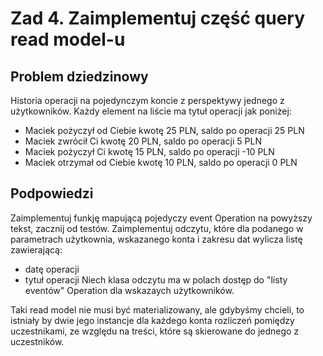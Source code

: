 
# Zad 4. Zaimplementuj część query read model-u

## Problem dziedzinowy
Historia operacji na pojedynczym koncie z perspektywy jednego z użytkowników.
Każdy element na liście ma tytuł operacji jak poniżej:
- Maciek pożyczył od Ciebie kwotę 25 PLN, saldo po operacji 25 PLN
- Maciek zwrócił Ci kwotę 20 PLN, saldo po operacji 5 PLN
- Maciek pożyczył Ci kwotę 15 PLN, saldo po operacji -10 PLN
- Maciek otrzymał od Ciebie kwotę 10 PLN, saldo po operacji 0 PLN

## Podpowiedzi
Zaimplementuj funkję mapującą pojedyczy event Operation na powyższy tekst, zacznij od testów.
Zaimplementuj odczytu, które dla podanego w parametrach użytkownia, wskazanego konta i zakresu dat wylicza listę zawierającą:
- datę operacji
- tytuł operacji
Niech klasa odczytu ma w polach dostęp do "listy eventów" Operation dla wskazaych użytkowników.

Taki read model nie musi być materializowany, ale gdybyśmy chcieli,
to istniały by dwie jego instancje dla każdego konta rozliczeń pomiędzy uczestnikami,
ze względu na treści, które są skierowane do jednego z uczestników.
